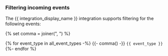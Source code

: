### Filtering incoming events

The {{ integration_display_name }} integration supports filtering for
the following events:

{% set comma = joiner(", ") %}

{% for event_type in all_event_types -%} {{- comma() -}} `{{ event_type }}` {%- endfor %}
